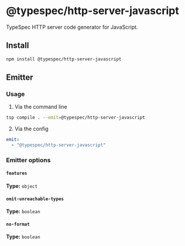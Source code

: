 # @typespec/http-server-javascript

TypeSpec HTTP server code generator for JavaScript.

## Install

```bash
npm install @typespec/http-server-javascript
```

## Emitter

### Usage

1. Via the command line

```bash
tsp compile . --emit=@typespec/http-server-javascript
```

2. Via the config

```yaml
emit:
  - "@typespec/http-server-javascript"
```

### Emitter options

#### `features`

**Type:** `object`

#### `omit-unreachable-types`

**Type:** `boolean`

#### `no-format`

**Type:** `boolean`
